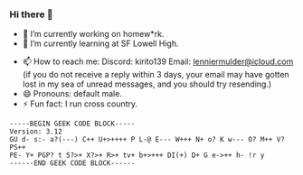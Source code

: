 ### Hi there 👋

- 🔭 I’m currently working on homew*rk.
- 🌱 I’m currently learning at SF Lowell High.
<!-- - 👯 I’m looking to collaborate on ... -->
<!-- - 🤔 I’m looking for help with ... -->
<!-- - 💬 Ask me about ... -->
- 📫 How to reach me: Discord: kirito139 Email: lenniermulder@icloud.com (if you do not receive a reply within 3 days, your email may have gotten lost in my sea of unread messages, and you should try resending.)
- 😄 Pronouns: default male.
- ⚡ Fun fact: I run cross country.
```
-----BEGIN GEEK CODE BLOCK-----
Version: 3.12
GU d- s:- a?(---) C++ U+>++++ P L-@ E--- W+++ N+ o? K w--- O? M++ V? PS++
PE- Y+ PGP? t 5?>+ X?>+ R>+ tv+ b+>+++ DI(+) D+ G e->++ h- !r y 
------END GEEK CODE BLOCK------
```

<!--
**Kirito139/Kirito139** is a ✨ _special_ ✨ repository because its `README.md` (this file) appears on your GitHub profile.

Here are some ideas to get you started:

- 🔭 I’m currently working on ...
- 🌱 I’m currently learning ...
- 👯 I’m looking to collaborate on ...
- 🤔 I’m looking for help with ...
- 💬 Ask me about ...
- 📫 How to reach me: ...
- 😄 Pronouns: ...
- ⚡ Fun fact: ...
-->
